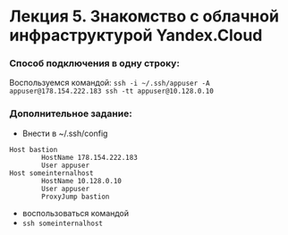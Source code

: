# Лекция 5. Знакомство с облачной инфраструктурой Yandex.Cloud

### Способ подключения в одну строку:

Воспользуемся командой: 
`ssh -i ~/.ssh/appuser -A appuser@178.154.222.183 ssh -tt appuser@10.128.0.10`

### Дополнительное задание:

* Внести в ~/.ssh/config
```
Host bastion
        HostName 178.154.222.183
        User appuser
Host someinternalhost
        HostName 10.128.0.10
        User appuser
        ProxyJump bastion
```
* воспользоваться командой 
* `ssh someinternalhost`
